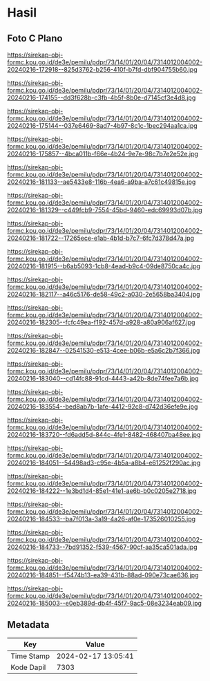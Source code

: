 # Hasil

## Foto C Plano

https://sirekap-obj-formc.kpu.go.id/de3e/pemilu/pdpr/73/14/01/20/04/7314012004002-20240216-172918--825d3762-b256-410f-b7fd-dbf904755b60.jpg

https://sirekap-obj-formc.kpu.go.id/de3e/pemilu/pdpr/73/14/01/20/04/7314012004002-20240216-174155--dd3f628b-c3fb-4b5f-8b0e-d7145cf3e4d8.jpg

https://sirekap-obj-formc.kpu.go.id/de3e/pemilu/pdpr/73/14/01/20/04/7314012004002-20240216-175144--037e6469-8ad7-4b97-8c1c-1bec294aa1ca.jpg

https://sirekap-obj-formc.kpu.go.id/de3e/pemilu/pdpr/73/14/01/20/04/7314012004002-20240216-175857--4bca011b-f66e-4b24-9e7e-98c7b7e2e52e.jpg

https://sirekap-obj-formc.kpu.go.id/de3e/pemilu/pdpr/73/14/01/20/04/7314012004002-20240216-181133--ae5433e8-116b-4ea6-a9ba-a7c61c49815e.jpg

https://sirekap-obj-formc.kpu.go.id/de3e/pemilu/pdpr/73/14/01/20/04/7314012004002-20240216-181329--c449fcb9-7554-45bd-9460-edc69993d07b.jpg

https://sirekap-obj-formc.kpu.go.id/de3e/pemilu/pdpr/73/14/01/20/04/7314012004002-20240216-181722--17265ece-e1ab-4b1d-b7c7-6fc7d378d47a.jpg

https://sirekap-obj-formc.kpu.go.id/de3e/pemilu/pdpr/73/14/01/20/04/7314012004002-20240216-181915--b6ab5093-1cb8-4ead-b9c4-09de8750ca4c.jpg

https://sirekap-obj-formc.kpu.go.id/de3e/pemilu/pdpr/73/14/01/20/04/7314012004002-20240216-182117--a46c5176-de58-49c2-a030-2e5658ba3404.jpg

https://sirekap-obj-formc.kpu.go.id/de3e/pemilu/pdpr/73/14/01/20/04/7314012004002-20240216-182305--fcfc49ea-f192-457d-a928-a80a906af627.jpg

https://sirekap-obj-formc.kpu.go.id/de3e/pemilu/pdpr/73/14/01/20/04/7314012004002-20240216-182847--02541530-e513-4cee-b06b-e5a6c2b7f366.jpg

https://sirekap-obj-formc.kpu.go.id/de3e/pemilu/pdpr/73/14/01/20/04/7314012004002-20240216-183040--cd14fc88-91cd-4443-a42b-8de74fee7a6b.jpg

https://sirekap-obj-formc.kpu.go.id/de3e/pemilu/pdpr/73/14/01/20/04/7314012004002-20240216-183554--bed8ab7b-1afe-4412-92c8-d742d36efe9e.jpg

https://sirekap-obj-formc.kpu.go.id/de3e/pemilu/pdpr/73/14/01/20/04/7314012004002-20240216-183720--fd6add5d-844c-4fe1-8482-468407ba48ee.jpg

https://sirekap-obj-formc.kpu.go.id/de3e/pemilu/pdpr/73/14/01/20/04/7314012004002-20240216-184051--54498ad3-c95e-4b5a-a8b4-e61252f290ac.jpg

https://sirekap-obj-formc.kpu.go.id/de3e/pemilu/pdpr/73/14/01/20/04/7314012004002-20240216-184222--1e3bd1d4-85e1-41e1-ae6b-b0c0205e2718.jpg

https://sirekap-obj-formc.kpu.go.id/de3e/pemilu/pdpr/73/14/01/20/04/7314012004002-20240216-184533--ba7f013a-3a19-4a26-af0e-173526010255.jpg

https://sirekap-obj-formc.kpu.go.id/de3e/pemilu/pdpr/73/14/01/20/04/7314012004002-20240216-184733--7bd91352-f539-4567-90cf-aa35ca501ada.jpg

https://sirekap-obj-formc.kpu.go.id/de3e/pemilu/pdpr/73/14/01/20/04/7314012004002-20240216-184851--f5474b13-ea39-431b-88ad-090e73cae636.jpg

https://sirekap-obj-formc.kpu.go.id/de3e/pemilu/pdpr/73/14/01/20/04/7314012004002-20240216-185003--e0eb389d-db4f-45f7-9ac5-08e3234eab09.jpg


## Metadata

| Key        | Value               |
| ---------- | ------------------- |
| Time Stamp | 2024-02-17 13:05:41 |
| Kode Dapil | 7303                |



